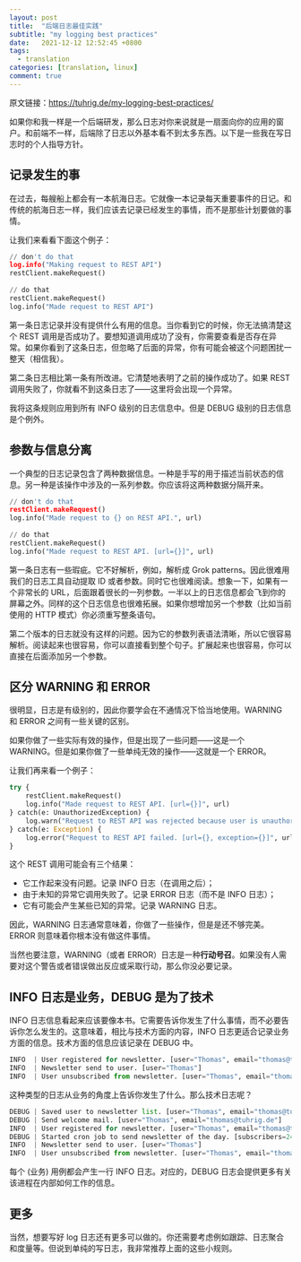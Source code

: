 ```yaml
---
layout: post
title:  "后端日志最佳实践"
subtitle: "my logging best practices"
date:   2021-12-12 12:52:45 +0800
tags:
  - translation
categories: [translation, linux]
comment: true
---
```


原文链接：https://tuhrig.de/my-logging-best-practices/

如果你和我一样是一个后端研发，那么日志对你来说就是一扇面向你的应用的窗户。和前端不一样，后端除了日志以外基本看不到太多东西。以下是一些我在写日志时的个人指导方针。

<!-- more -->

## 记录发生的事

在过去，每艘船上都会有一本航海日志。它就像一本记录每天重要事件的日记。和传统的航海日志一样，我们应该去记录已经发生的事情，而不是那些计划要做的事情。

让我们来看看下面这个例子：

```python
// don't do that
log.info("Making request to REST API")
restClient.makeRequest()
 
// do that
restClient.makeRequest()
log.info("Made request to REST API")
```

第一条日志记录并没有提供什么有用的信息。当你看到它的时候，你无法搞清楚这个 REST 调用是否成功了。要想知道调用成功了没有，你需要查看是否存在异常。如果你看到了这条日志，但忽略了后面的异常，你有可能会被这个问题困扰一整天（相信我）。

第二条日志相比第一条有所改进。它清楚地表明了之前的操作成功了。如果 REST 调用失败了，你就看不到这条日志了——这里将会出现一个异常。

我将这条规则应用到所有 INFO 级别的日志信息中。但是 DEBUG 级别的日志信息是个例外。

## 参数与信息分离

一个典型的日志记录包含了两种数据信息。一种是手写的用于描述当前状态的信息。另一种是该操作中涉及的一系列参数。你应该将这两种数据分隔开来。

```python
// don't do that
restClient.makeRequest()
log.info("Made request to {} on REST API.", url)
 
// do that
restClient.makeRequest()
log.info("Made request to REST API. [url={}]", url)
```

第一条日志有一些瑕疵。它不好解析，例如，解析成 Grok patterns。因此很难用我们的日志工具自动提取 ID 或者参数。同时它也很难阅读。想象一下，如果有一个非常长的 URL，后面跟着很长的一列参数。一半以上的日志信息都会飞到你的屏幕之外。同样的这个日志信息也很难拓展。如果你想增加另一个参数（比如当前使用的 HTTP 模式）你必须重写整条语句。

第二个版本的日志就没有这样的问题。因为它的参数列表语法清晰，所以它很容易解析。阅读起来也很容易，你可以直接看到整个句子。扩展起来也很容易，你可以直接在后面添加另一个参数。

## 区分 WARNING 和 ERROR

很明显，日志是有级别的，因此你要学会在不通情况下恰当地使用。WARNING 和 ERROR 之间有一些关键的区别。

如果你做了一些实际有效的操作，但是出现了一些问题——这是一个 WARNING。但是如果你做了一些单纯无效的操作——这就是一个 ERROR。

让我们再来看一个例子：

```python
try {
    restClient.makeRequest()
    log.info("Made request to REST API. [url={}]", url)
} catch(e: UnauthorizedException) {
    log.warn("Request to REST API was rejected because user is unauthorized. [url={}, result={}]", url, result)
} catch(e: Exception) {
    log.error("Request to REST API failed. [url={}, exception={}]", url, exception)
}
```

这个 REST 调用可能会有三个结果：

- 它工作起来没有问题。记录 INFO 日志（在调用之后）；
- 由于未知的异常它调用失败了。记录 ERROR 日志（而不是 INFO 日志）；
- 它有可能会产生某些已知的异常。记录 WARNING 日志。

因此，WARNING 日志通常意味着，你做了一些操作，但是是还不够完美。ERROR 则意味着你根本没有做这件事情。

当然也要注意，WARNING（或者 ERROR）日志是一种**行动号召**。如果没有人需要对这个警告或者错误做出反应或采取行动，那么你没必要记录。

## INFO 日志是业务，DEBUG 是为了技术

INFO 日志信息看起来应该要像本书。它需要告诉你发生了什么事情，而不必要告诉你怎么发生的。这意味着，相比与技术方面的内容，INFO 日志更适合记录业务方面的信息。技术方面的信息应该记录在 DEBUG 中。

```python
INFO  | User registered for newsletter. [user="Thomas", email="thomas@tuhrig.de"]
INFO  | Newsletter send to user. [user="Thomas"]
INFO  | User unsubscribed from newsletter. [user="Thomas", email="thomas@tuhrig.de"]
```

这种类型的日志从业务的角度上告诉你发生了什么。那么技术日志呢？

```python
DEBUG | Saved user to newsletter list. [user="Thomas", email="thomas@tuhrig.de"]
DEBUG | Send welcome mail. [user="Thomas", email="thomas@tuhrig.de"]
INFO  | User registered for newsletter. [user="Thomas", email="thomas@tuhrig.de"]
DEBUG | Started cron job to send newsletter of the day. [subscribers=24332]
INFO  | Newsletter send to user. [user="Thomas"]
INFO  | User unsubscribed from newsletter. [user="Thomas", email="thomas@tuhrig.de"]
```

每个 (业务) 用例都会产生一行 INFO 日志。对应的，DEBUG 日志会提供更多有关该进程在内部如何工作的信息。

## 更多

当然，想要写好 log 日志还有更多可以做的。你还需要考虑例如跟踪、日志聚合和度量等。但说到单纯的写日志，我非常推荐上面的这些小规则。

